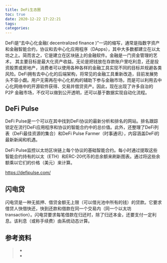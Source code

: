 ```yaml
---
title: DeFi生态圈
toc: true
date: 2020-12-22 17:22:21
tags:
categories:
---
```


DeFi是“去中心化金融( decentralized finance )”一词的缩写，通常是指数字资产和金融智能合约，协议和去中心化应用程序（DApps），其中大多数都建立在以太坊之上。简而言之，它是建立在区块链上的金融软件。金融是一门资金管理的艺术， 其主要目标是最大化资产收益。无论是把钱放在存款账户里吃利息，还是投资股票或房地产，消费者可以使用各种各样的金融工具实现不同的目标并规避各类风险。DeFi拥有去中心化的后端架构，将常见的金融工具重新改造，目前发展势头不容小觑。用户无需再在中心化机构的辅助下参与金融市场，而是可以利用去中心化网络中的开源软件获得、交易并借贷资产。因此，现在出现了许多自治的 P2P 金融市场，不仅可以做到公开透明，还可以基于数据实现自动化流程。

## DeFi Pulse
DeFi Pulse是一个可以在其中找到DeFi协议的最新分析和排名的网站。排名跟踪锁定在流行DeFi应用程序和协议的智能合约中的总价值。此外，还整理了DeFi列表（DeFi最佳资源的集合）和DeFi Pulse Farmer（时事通讯），内容涵盖DeFi的最新新闻和机遇。

DeFi Pulse监控以太坊区块链上每个协议的基础智能合约。每小时通过提取这些智能合约持有的以太（ETH）和ERC-20代币的总余额来刷新图表。通过将这些余额乘以它们的价格（美元）来计算。

https://defipulse.com/

## 闪电贷
闪电贷是一种无抵押、借贷金额无上限（可以借光池中所有的钱）的贷款。它要求借贷人快借快还，快到还款和借款在同一个交易内（同一个以太坊 transaction）。闪电贷要求每笔借款在归还时，除了归还本金，还要支付一定利息。该利息（或称手续费）由系统动态计算。






## 参考资料
> - []()
> - []()
